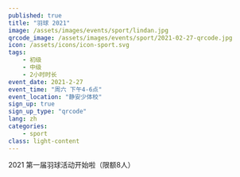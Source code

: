 ```yaml
---
published: true
title: "羽球 2021"
image: /assets/images/events/sport/lindan.jpg
qrcode_image: /assets/images/events/sport/2021-02-27-qrcode.jpg
icon: /assets/icons/icon-sport.svg
tags: 
    - 初级
    - 中级
    - 2小时时长
event_date: 2021-2-27
event_time: "周六 下午4-6点"
event_location: "静安少体校"
sign_up: true
sign_up_type: "qrcode"
lang: zh
categories:
    - sport
class: light-content
---
```


2021 第一届羽球活动开始啦（限额8人）
